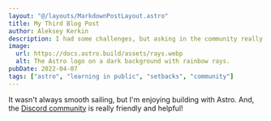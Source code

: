 ```yaml
---
layout: "@/layouts/MarkdownPostLayout.astro"
title: My Third Blog Post
author: Aleksey Kerkin
description: I had some challenges, but asking in the community really helped!
image:
  url: https://docs.astro.build/assets/rays.webp
  alt: The Astro logo on a dark background with rainbow rays.
pubDate: 2022-04-07
tags: ["astro", "learning in public", "setbacks", "community"]
---
```


It wasn't always smooth sailing, but I'm enjoying building with Astro. And, the [Discord community](https://astro.build/chat) is really friendly and helpful!
